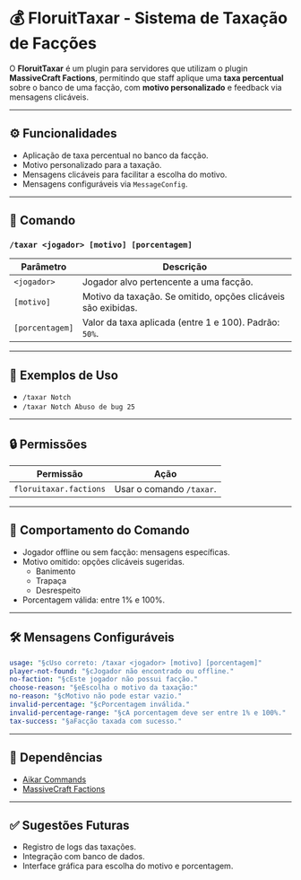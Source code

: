 # 💰 FloruitTaxar - Sistema de Taxação de Facções

O **FloruitTaxar** é um plugin para servidores que utilizam o plugin **MassiveCraft Factions**, permitindo que staff aplique uma **taxa percentual** sobre o banco de uma facção, com **motivo personalizado** e feedback via mensagens clicáveis.

---

## ⚙️ Funcionalidades

- Aplicação de taxa percentual no banco da facção.
- Motivo personalizado para a taxação.
- Mensagens clicáveis para facilitar a escolha do motivo.
- Mensagens configuráveis via `MessageConfig`.

---

## 🧪 Comando

### `/taxar <jogador> [motivo] [porcentagem]`

| Parâmetro        | Descrição                                                                 |
|------------------|---------------------------------------------------------------------------|
| `<jogador>`      | Jogador alvo pertencente a uma facção.                                    |
| `[motivo]`       | Motivo da taxação. Se omitido, opções clicáveis são exibidas.             |
| `[porcentagem]`  | Valor da taxa aplicada (entre 1 e 100). Padrão: `50%`.                    |

---

## 🧾 Exemplos de Uso

- `/taxar Notch`  
- `/taxar Notch Abuso de bug 25`  

---

## 🔒 Permissões

| Permissão                     | Ação                                 |
|------------------------------|--------------------------------------|
| `floruitaxar.factions`       | Usar o comando `/taxar`.             |

---

## 🧠 Comportamento do Comando

- Jogador offline ou sem facção: mensagens específicas.
- Motivo omitido: opções clicáveis sugeridas.
  - Banimento
  - Trapaça
  - Desrespeito
- Porcentagem válida: entre 1% e 100%.

---

## 🛠️ Mensagens Configuráveis

```yaml
usage: "§cUso correto: /taxar <jogador> [motivo] [porcentagem]"
player-not-found: "§cJogador não encontrado ou offline."
no-faction: "§cEste jogador não possui facção."
choose-reason: "§eEscolha o motivo da taxação:"
no-reason: "§cMotivo não pode estar vazio."
invalid-percentage: "§cPorcentagem inválida."
invalid-percentage-range: "§cA porcentagem deve ser entre 1% e 100%."
tax-success: "§aFacção taxada com sucesso."
````

---

## 🧩 Dependências

* [Aikar Commands](https://github.com/aikar/commands)
* [MassiveCraft Factions](https://www.spigotmc.org/resources/factions.1900/)

---

## ✅ Sugestões Futuras

* Registro de logs das taxações.
* Integração com banco de dados.
* Interface gráfica para escolha do motivo e porcentagem.

